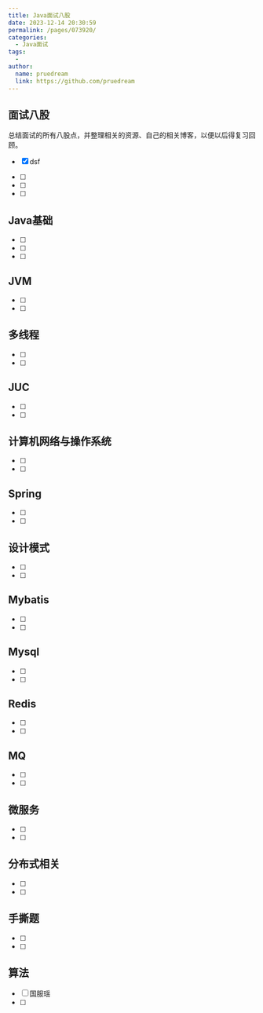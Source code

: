 ```yaml
---
title: Java面试八股
date: 2023-12-14 20:30:59
permalink: /pages/073920/
categories:
  - Java面试
tags:
  - 
author: 
  name: pruedream
  link: https://github.com/pruedream
---
```

## 面试八股

总结面试的所有八股点，并整理相关的资源、自己的相关博客，以便以后得复习回顾。

-[x] dsf
- [ ] 
- [ ] 

- [ ] 

## Java基础

- [ ] 
- [ ] 
- [ ] 

## JVM

- [ ] 
- [ ] 



## 多线程

- [ ] 
- [ ] 

## JUC

- [ ] 
- [ ] 



## 计算机网络与操作系统

- [ ] 
- [ ] 



## Spring

- [ ] 
- [ ] 

## 设计模式

- [ ] 
- [ ] 

## Mybatis

- [ ] 
- [ ] 

## Mysql

- [ ] 
- [ ] 

## Redis

- [ ] 
- [ ] 

## MQ

- [ ] 
- [ ] 

## 微服务

- [ ] 
- [ ] 

## 分布式相关

- [ ] 
- [ ] 

## 手撕题

- [ ] 
- [ ] 





## 算法

- [ ] 国服瑶
- [ ] 







